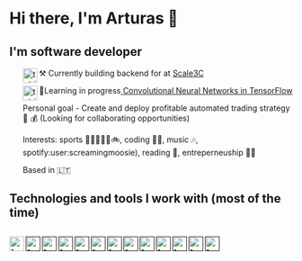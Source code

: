  
# Hi there, I'm Arturas 👋
## I'm software developer
<li style="list-style-type:none">
    <ul><div>⚒ Currently building backend for  at <a href="https://scale3c.com"><img align="left" alt="tutris | amazonaws " width="26px" src="https://avatars0.githubusercontent.com/u/46576313?s=400&u=d19597751084ba5a2ef4efbfa53460004dd960d3&v=4" />Scale3C</a></div></ul>
    <ul> 🌱Learning in progress<a href="https://www.coursera.org/learn/convolutional-neural-networks-tensorflow"><img align="left" alt="tutris | " width="26px" src=" https://cdn.jsdelivr.net/npm/simple-icons@3.4.0/icons/coursera.svg" /> Convolutional Neural Networks in TensorFlow</a></ul>
    <ul>Personal goal - Create and deploy profitable automated trading strategy 🤖 💰 (Looking for collaborating opportunities)</ul>
    <ul>Interests: sports 🥋🏋️‍♀️🏃‍♂️🚲, coding 👩‍💻, music 🎶, spotify:user:screamingmoosie), reading 📖, entreperneuship 👨‍🎤</ul>
    <ul>Based in 🇱🇹</ul>
</li>

## Technologies and tools I work with (most of the time)

[<img align="left" alt="tutris | amazonaws " width="26px" src="https://cdn.jsdelivr.net/npm/simple-icons@3.4.0/icons/amazonaws.svg" />](amazonaws)
[<img align="left" alt="tutris | " width="26px" src="https://cdn.jsdelivr.net/npm/simple-icons@3.4.0/icons/visualstudiocode.svg" />]()
[<img align="left" alt="tutris | " width="26px" src="https://cdn.jsdelivr.net/npm/simple-icons@3.4.0/icons/git.svg" />]()
[<img align="left" alt="tutris | " width="26px" src="https://cdn.jsdelivr.net/npm/simple-icons@3.4.0/icons/node-dot-js.svg" />]()
[<img align="left" alt="tutris | " width="26px" src="https://cdn.jsdelivr.net/npm/simple-icons@3.4.0/icons/typescript.svg" />]()
[<img align="left" alt="tutris | " width="26px" src="https://cdn.jsdelivr.net/npm/simple-icons@3.4.0/icons/trello.svg" />]()
[<img align="left" alt="tutris | " width="26px" src="https://cdn.jsdelivr.net/npm/simple-icons@3.4.0/icons/google.svg" />]()
[<img align="left" alt="tutris | " width="26px" src="https://cdn.jsdelivr.net/npm/simple-icons@3.4.0/icons/github.svg" />]()
[<img align="left" alt="tutris | " width="26px" src="https://cdn.jsdelivr.net/npm/simple-icons@3.4.0/icons/gitlab.svg" />]()
[<img align="left" alt="tutris | " width="26px" src="https://cdn.jsdelivr.net/npm/simple-icons@3.4.0/icons/postgresql.svg" />]()
[<img align="left" alt="tutris | " width="26px" src="https://cdn.jsdelivr.net/npm/simple-icons@3.4.0/icons/html5.svg" />]()
[<img align="left" alt="tutris | " width="26px" src="https://cdn.jsdelivr.net/npm/simple-icons@3.4.0/icons/react.svg" />]()
[<img align="left" alt="tutris | " width="26px" src="https://cdn.jsdelivr.net/npm/simple-icons@3.4.0/icons/toggl.svg" />]()
---
[hyar]: https://share.howareyoureally.org
[coursera]: https://www.coursera.org/learn/convolutional-neural-networks-tensorflow/]
[scale3C]: https://scale3c.com